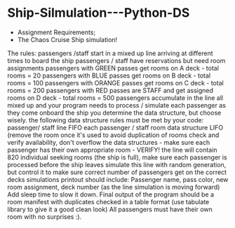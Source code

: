 # Ship-Silmulation---Python-DS
- Assignment Requirements;
- The Chaos Cruise Ship simulation!

The rules:
passengers /staff start in a mixed up line arriving at different times to board the ship
passengers / staff have reservations but need room assignments
passengers with GREEN passes get rooms on A deck - total rooms = 20
passengers with BLUE passes get rooms on B deck - total rooms = 100
passengers with ORANGE passes get rooms on C deck - total rooms = 200
passengers with RED passes are STAFF and get assigned rooms on D deck - total rooms = 500
passengers accumulate in the line all mixed up and your program needs to process / simulate each passenger as they come onboard the ship
you determine the data structure, but choose wisely. 
the following data structure rules must be met by your code:
passenger/ staff line FIFO
each passenger / staff room data structure LIFO (remove the room once it's used to avoid duplication of rooms
check and verify availability, don't overflow the data structures - make sure each passenger has their own appropriate room - VERIFY!
the line will contain 820 individual seeking rooms (the ship is full), make sure each passenger is processed before the ship leaves
simulate this line with random generation, but control it to make sure correct number of passengers get on the correct decks
simulations printout should include:
Passenger name, pass color, new room assignment, deck number (as the line simulation is moving forward)  Add sleep time to slow it down.
Final output of the program should be a room manifest with duplicates checked in a table format (use tabulate library to give it a good clean look)  All passengers must have their own room with no surprises :).
